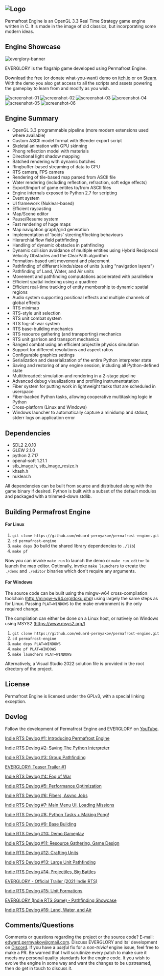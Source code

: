 ## ![Logo](docs/images/logo.png) ##

Permafrost Engine is an OpenGL 3.3 Real Time Strategy game engine written in C. 
It is made in the image of old classics, but incorporating some modern ideas.

## Engine Showcase ##

![everglory-banner](docs/images/everglory-banner.png)

EVERGLORY is the flagship game developed using Permafrost Engine. 

Download the free (or donate what-you-want) demo on [itch.io](https://spb.itch.io/everglory) or on [Steam](https://store.steampowered.com/app/1309720/EVERGLORY/). With the demo you also get access to all the scripts and assets powering the gameplay to learn from and modify as you wish.

![screenshot-01](docs/images/screenshot-01.png)
![screenshot-02](docs/images/screenshot-02.png)
![screenshot-03](docs/images/screenshot-03.png)
![screenshot-04](docs/images/screenshot-04.png)
![screenshot-05](docs/images/screenshot-05.png)
![screenshot-06](docs/images/screenshot-06.png)

## Engine Summary ##

* OpenGL 3.3 programmable pipeline (more modern extensions used where available)
* Custom ASCII model format with Blender export script
* Skeletal animation with GPU skinning
* Phong reflection model with materials
* Directional light shadow mapping
* Batched rendering with dynamic batches
* Ringbuffer-based streaming of data to GPU
* RTS camera, FPS camera
* Rendering of tile-based map parsed from ASCII file
* Water rendering (including reflection, refraction, soft edge effects)
* Export/Import of game entites to/from ASCII files
* Engine internals exposed to Python 2.7 for scripting
* Event system
* UI framework (Nuklear-based)
* Efficient raycasting
* Map/Scene editor
* Pause/Resume system
* Fast rendering of huge maps
* Map navigation graph/grid generation
* Implementation of 'boids' steering/flocking behaviours
* Hierarchial flow field pathfinding
* Handling of dynamic obstacles in pathfinding
* Dynamic collision avoidance of multiple entities using Hybrid Reciprocal Velocity Obstacles and the ClearPath algorithm
* Formation-based unit movement and placement
* Pathfinding of different kinds/sizes of units (using "navigation layers")
* Pathfinding of Land, Water, and Air units
* Movement and pathfinding computations accelerated with parallelism
* Efficient spatial indexing using a quadtree
* Efficient real-time tracking of entity membership to dynamic spatial regions
* Audio system supporting positional effects and multiple channels of global effects
* RTS minimap
* RTS-style unit selection
* RTS unit combat system
* RTS fog-of-war system
* RTS base-building mechanics
* RTS resource gathering (and transporting) mechanics
* RTS unit garrison and transport mechanics
* Ranged combat using an efficient projectile physics simulation
* Support for different resolutions and aspect ratios
* Configurable graphics settings
* Serialization and deserialization of the entire Python interpreter state
* Saving and restoring of any engine session, including all Python-defined state
* Multithreaded: simulation and rendering in a 2-stage pipeline
* Advanced debug visualizations and profiling instrumentatation
* Fiber system for putting work in lightweight tasks that are scheduled in userspace
* Fiber-backed Python tasks, allowing cooperative multitasking logic in Python
* Cross-platform (Linux and Windows)
* Windows launcher to automatically capture a minidump and stdout, stderr logs on application error

## Dependencies ##

* SDL2 2.0.10
* GLEW 2.1.0
* python 2.7.17
* openal-soft 1.21.1
* stb_image.h, stb_image_resize.h
* khash.h
* nuklear.h

All dependencies can be built from source and distributed along with the game binary if desired. 
Python is built with a subset of the default modules and packaged with a trimmed-down stdlib.

## Building Permafrost Engine ##

#### For Linux ####

1. `git clone https://github.com/eduard-permyakov/permafrost-engine.git`
2. `cd permafrost-engine`
3. `make deps` (to build the shared library dependencies to `./lib`)
4. `make pf`

Now you can invoke `make run` to launch the demo or `make run_editor` to launch the map editor.
Optionally, invoke `make launchers` to create the `./demo` and `./editor` binaries which don't 
require any arguments.

#### For Windows ####

The source code can be built using the mingw-w64 cross-compilation toolchain 
(http://mingw-w64.org/doku.php) using largely the same steps as for Linux. Passing `PLAT=WINDOWS` 
to the make environment is the only required change.

The compliation can either be done on a Linux host, or natively on Windows using MSYS2 (https://www.msys2.org/).

1. `git clone https://github.com/eduard-permyakov/permafrost-engine.git`
2. `cd permafrost-engine`
3. `make deps PLAT=WINDOWS`
4. `make pf PLAT=WINDOWS`
5. `make launchers PLAT=WINDOWS`

Alternatively, a Visual Studio 2022 solution file is provided in the root directory of the project.

## License ##

Permafrost Engine is licensed under the GPLv3, with a special linking exception.

## Devlog ##

Follow the development of Permafrost Engine and EVERGLORY on [YouTube](https://www.youtube.com/channel/UCNklkpsPnNpRhC9oVkpIpLA).

[Indie RTS Devlog #1: Introducing Permafrost Engine](https://youtu.be/0dEttWferm8)

[Indie RTS Devlog #2: Saving The Python Interpreter](https://youtu.be/ch-zjn05gxQ)

[Indie RTS Devlog #3: Group Pathfinding](https://youtu.be/ALL7AQ1MRas)

[EVERGLORY: Teaser Trailer #1](https://youtu.be/yTJ7wTJy7jc)

[Indie RTS Devlog #4: Fog of War](https://youtu.be/2rXElWzAGrY)

[Indie RTS Devlog #5: Performance Optimization](https://www.youtube.com/watch?v=HV_CLHkpXpY)

[Indie RTS Devlog #6: Fibers, Async Jobs](https://www.youtube.com/watch?v=eCJg4ljHhD8)

[Indie RTS Devlog #7: Main Menu UI, Loading Missions](https://www.youtube.com/watch?v=V9unCfZheJ4)

[Indie RTS Devlog #8: Python Tasks + Making Pong!](https://www.youtube.com/watch?v=wl0jh-17uTA)

[Indie RTS Devlog #9: Base Building](https://www.youtube.com/watch?v=U3lvwZfXss0)

[Indie RTS Devlog #10: Demo Gameplay](https://www.youtube.com/watch?v=Nh8FBpvbKUc)

[Indie RTS Devlog #11: Resource Gathering, Game Design](https://www.youtube.com/watch?v=e3jsymx97LE)

[Indie RTS Devlog #12: Crafting Units](https://youtu.be/JqGh_XJstk8)

[Indie RTS Devlog #13: Large Unit Pathfinding](https://youtu.be/UorUpScWLvo)

[Indie RTS Devlog #14: Projectiles, Big Battles](https://youtu.be/IUolIJX6zpk)

[EVERGLORY - Official Trailer (2021 Indie RTS)](https://youtu.be/xleJeiOHHh4)

[Indie RTS Devlog #15: Unit Formations](https://www.youtube.com/watch?v=a4yXJ-9H4pY)

[EVERGLORY (Indie RTS Game) - Pathfinding Showcase](https://www.youtube.com/watch?v=7GcqVAzuJgo)

[Indie RTS Devlog #16: Land, Water, and Air](https://www.youtube.com/watch?v=9GAbggOEHH0)

## Comments/Questions ##

Comments or questions regarding the project or the source code? E-mail: edward.permyakov@gmail.com.
Discuss EVERGLORY and its' development on [Discord](https://discord.gg/jSQ8M6C). If you have a _useful_ fix for a 
_non-trivial_ engine issue, feel free to make a PR. Be warned that I will scrutinize every patch to make sure it meets my 
personal quality standards for the engine code. It you wish to evolve the engine in some way and want the changes to be 
upstreamed, then do get in touch to discuss it.
